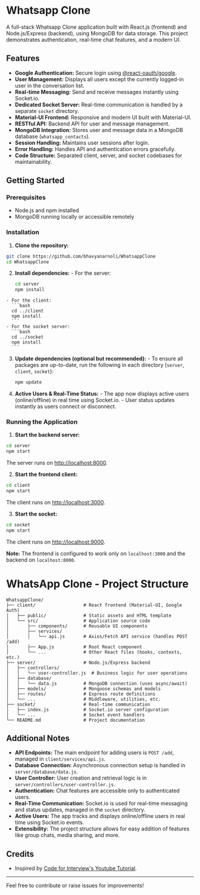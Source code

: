 # Whatsapp Clone
A full-stack Whatsapp Clone application built with React.js (frontend) and Node.js/Express (backend), using MongoDB for data storage. This project demonstrates authentication, real-time chat features, and a modern UI.

## Features

- **Google Authentication:** Secure login using [@react-oauth/google](https://www.npmjs.com/package/@react-oauth/google).
- **User Management:** Displays all users except the currently logged-in user in the conversation list.
- **Real-time Messaging:** Send and receive messages instantly using Socket.io.
- **Dedicated Socket Server:** Real-time communication is handled by a separate `socket` directory.  
- **Material-UI Frontend:** Responsive and modern UI built with Material-UI.
- **RESTful API:** Backend API for user and message management.
- **MongoDB Integration:** Stores user and message data in a MongoDB database (`whatsapp_contacts`).
- **Session Handling:** Maintains user sessions after login.
- **Error Handling:** Handles API and authentication errors gracefully.
- **Code Structure:** Separated client, server, and socket codebases for maintainability.

## Getting Started

### Prerequisites

- Node.js and npm installed
- MongoDB running locally or accessible remotely

### Installation

1. **Clone the repository:**
  ```bash
  git clone https://github.com/bhavyanarnoli/WhatsappClone
  cd WhatsappClone
  ```
  2. **Install dependencies:**
    - For the server:
      ```bash
      cd server
      npm install
      ```
    - For the client:
      ```bash
      cd ../client
      npm install
      ```
    - For the socket server:
      ```bash
      cd ../socket
      npm install
      ```

  3. **Update dependencies (optional but recommended):**
    - To ensure all packages are up-to-date, run the following in each directory (`server`, `client`, `socket`):
      ```bash
      npm update
      ```

  4. **Active Users & Real-Time Status:**
    - The app now displays active users (online/offline) in real time using Socket.io.
    - User status updates instantly as users connect or disconnect.

### Running the Application

1. **Start the backend server:**
  ```bash
  cd server
  npm start
  ```
  The server runs on [http://localhost:8000](http://localhost:8000).

2. **Start the frontend client:**
  ```bash
  cd client
  npm start
  ```
  The client runs on [http://localhost:3000](http://localhost:3000).
  
3. **Start the socket:**
  ```bash
  cd socket
  npm start
  ```
  The client runs on [http://localhost:9000](http://localhost:9000).

**Note:** The frontend is configured to work only on `localhost:3000` and the backend on `localhost:8000`.

# WhatsApp Clone - Project Structure

```text
WhatsappClone/
├── client/                  # React frontend (Material-UI, Google Auth)
│   ├── public/              # Static assets and HTML template
│   └── src/                 # Application source code
│       ├── components/      # Reusable UI components
│       ├── services/
│       │   └── api.js       # Axios/Fetch API service (handles POST /add)
│       ├── App.js           # Root React component
│       └── ...              # Other React files (hooks, contexts, etc.)
├── server/                  # Node.js/Express backend
│   ├── controllers/
│   │   └── user-controller.js  # Business logic for user operations
│   ├── database/
│   │   └── data.js          # MongoDB connection (uses async/await)
│   ├── models/              # Mongoose schemas and models
│   ├── routes/              # Express route definitions
│   └── ...                  # Middleware, utilities, etc.
├── socket/                  # Real-time communication
│   ├── index.js             # Socket.io server configuration
│   └── ...                  # Socket event handlers
└── README.md                # Project documentation
```
## Additional Notes

- **API Endpoints:** The main endpoint for adding users is `POST /add`, managed in `client/services/api.js`.
- **Database Connection:** Asynchronous connection setup is handled in `server/database/data.js`.
- **User Controller:** User creation and retrieval logic is in `server/controllers/user-controller.js`.
- **Authentication:** Chat features are accessible only to authenticated users.
- **Real-Time Communication:** Socket.io is used for real-time messaging and status updates, managed in the `socket` directory.
- **Active Users:** The app tracks and displays online/offline users in real time using Socket.io events.
- **Extensibility:** The project structure allows for easy addition of features like group chats, media sharing, and more.

## Credits

- Inspired by [Code for Interview's Youtube Tutorial](https://www.youtube.com/watch?v=95jrbQNlpzM&ab_channel=CodeforInterview).

---

Feel free to contribute or raise issues for improvements!
